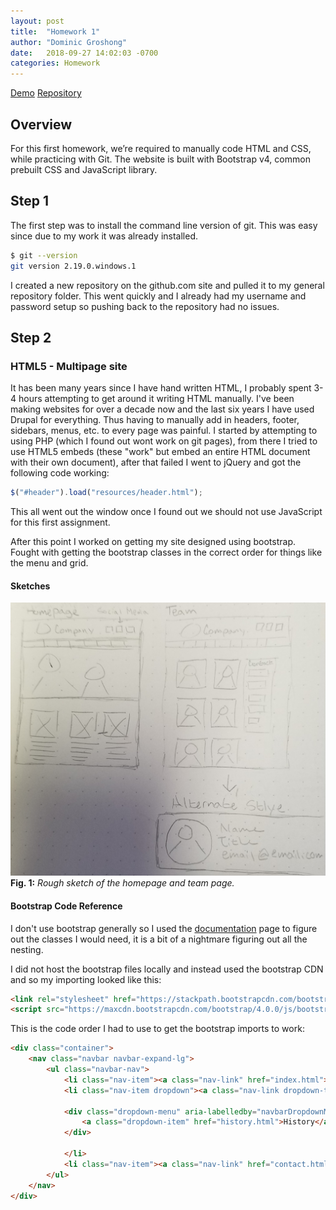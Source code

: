 ```yaml
---
layout: post
title:  "Homework 1"
author: "Dominic Groshong"
date:   2018-09-27 14:02:03 -0700
categories: Homework
---
```

<a href="\HW1\index.html" class="btn">Demo</a>
<a href="https://github.com/xzonos/xzonos.github.io/tree/master/HW1" class="btn" target="_blank_">Repository</a>


Overview
------
For this first homework, we’re required to manually code HTML and CSS, while practicing with Git. The website is built with Bootstrap v4, common prebuilt CSS and JavaScript library.

Step 1
------

The first step was to install the command line version of git. This was easy since due to my work it was already installed.
```bash
$ git --version
git version 2.19.0.windows.1
```
I created a new repository on the github.com site and pulled it to my general repository folder. This went quickly and I already had my username and password setup so pushing back to the repository had no issues.

Step 2
------

### HTML5 - Multipage site

It has been many years since I have hand written HTML, I probably spent 3-4 hours attempting to get around it writing HTML manually. I've been making websites for over a decade now and the last six years I have used Drupal for everything. Thus having to manually add in headers, footer, sidebars, menus, etc. to every page was painful. I started by attempting to using PHP (which I found out wont work on git pages), from there I tried to use HTML5 embeds (these "work" but embed an entire HTML document with their own <html> document), after that failed I went to jQuery and got the following code working:

```javascript
$("#header").load("resources/header.html");
```

This all went out the window once I found out we should not use JavaScript for this first assignment.

After this point I worked on getting my site designed using bootstrap. Fought with getting the bootstrap classes in the correct order for things like the menu and grid.

#### Sketches
![rough sketches](\assets\imgs\sketch.jpg)
**Fig. 1:** *Rough sketch of the homepage and team page.*


#### Bootstrap Code Reference

I don't use bootstrap generally so I used the [documentation](http://getbootstrap.com) page to figure out the classes I would need, it is a bit of a nightmare figuring out all the nesting.  

I did not host the bootstrap files locally and instead used the bootstrap CDN and so my importing looked like this:

```html
<link rel="stylesheet" href="https://stackpath.bootstrapcdn.com/bootstrap/4.1.3/css/bootstrap.min.css">
<script src="https://maxcdn.bootstrapcdn.com/bootstrap/4.0.0/js/bootstrap.min.js"></script>
```

This is the code order I had to use to get the bootstrap imports to work:
```html
<div class="container">
	<nav class="navbar navbar-expand-lg">
		<ul class="navbar-nav">
			<li class="nav-item"><a class="nav-link" href="index.html">Home</a></li>
			<li class="nav-item dropdown"><a class="nav-link dropdown-toggle" href="#" id="mainMenuDropdown" data-toggle="dropdown" aria-haspopup="true" aria-expanded="false">About</a>

			<div class="dropdown-menu" aria-labelledby="navbarDropdownMenuLink">
				<a class="dropdown-item" href="history.html">History</a>
			</div>

			</li>
			<li class="nav-item"><a class="nav-link" href="contact.html">Contact</a></li>
		</ul>
	</nav>
</div>
```
